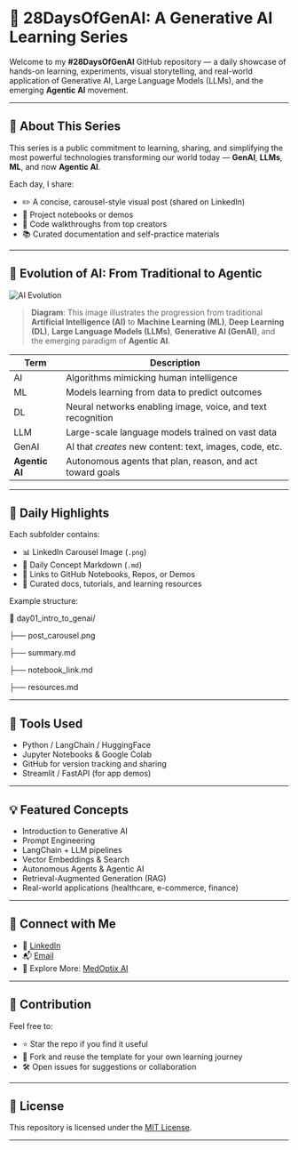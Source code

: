 # 🚀 28DaysOfGenAI: A Generative AI Learning Series

Welcome to my **#28DaysOfGenAI** GitHub repository — a daily showcase of hands-on learning, experiments, visual storytelling, and real-world application of Generative AI, Large Language Models (LLMs), and the emerging **Agentic AI** movement.

---

## 📌 About This Series

This series is a public commitment to learning, sharing, and simplifying the most powerful technologies transforming our world today — **GenAI**, **LLMs**, **ML**, and now **Agentic AI**.

Each day, I share:
- ✏️ A concise, carousel-style visual post (shared on LinkedIn)
- 🧪 Project notebooks or demos
- 🔁 Code walkthroughs from top creators
- 📚 Curated documentation and self-practice materials

---

## 🔄 Evolution of AI: From Traditional to Agentic

![AI Evolution](<img width="1024" height="1536" alt="Day 1_ Understanding GenAI Evolution" src="https://github.com/user-attachments/assets/c4391022-0b9f-45e1-b1bf-c5dca35e2f9e" />
)

> **Diagram**: This image illustrates the progression from traditional **Artificial Intelligence (AI)** to **Machine Learning (ML)**, **Deep Learning (DL)**, **Large Language Models (LLMs)**, **Generative AI (GenAI)**, and the emerging paradigm of **Agentic AI**.

| Term | Description |
|------|-------------|
| AI | Algorithms mimicking human intelligence |
| ML | Models learning from data to predict outcomes |
| DL | Neural networks enabling image, voice, and text recognition |
| LLM | Large-scale language models trained on vast data |
| GenAI | AI that *creates* new content: text, images, code, etc. |
| **Agentic AI** | Autonomous agents that plan, reason, and act toward goals |

---

## 📅 Daily Highlights

Each subfolder contains:
- 📊 LinkedIn Carousel Image (`.png`)
- 🧠 Daily Concept Markdown (`.md`)
- 📎 Links to GitHub Notebooks, Repos, or Demos
- 🔗 Curated docs, tutorials, and learning resources

Example structure:

📁 day01_intro_to_genai/

├── post_carousel.png

├── summary.md

├── notebook_link.md

├── resources.md

---

## 🔧 Tools Used
- Python / LangChain / HuggingFace
- Jupyter Notebooks & Google Colab
- GitHub for version tracking and sharing
- Streamlit / FastAPI (for app demos)

---

## 💡 Featured Concepts
- Introduction to Generative AI
- Prompt Engineering
- LangChain + LLM pipelines
- Vector Embeddings & Search
- Autonomous Agents & Agentic AI
- Retrieval-Augmented Generation (RAG)
- Real-world applications (healthcare, e-commerce, finance)

---


## 🔗 Connect with Me

- 💼 [LinkedIn](https://www.linkedin.com/in/kennyogundana)
- 📬 [Email](mailto:ogundanakehinde2022@gmail.com)
- 🧪 Explore More: [MedOptix AI](https://github.com/KennyOgun/28DaysOfGenAI-LearningSeries)

---

## 🙌 Contribution

Feel free to:
- ⭐ Star the repo if you find it useful
- 🍴 Fork and reuse the template for your own learning journey
- 🛠️ Open issues for suggestions or collaboration

---

## 📜 License

This repository is licensed under the [MIT License](./LICENSE).

---

